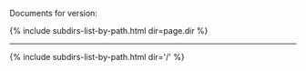 Documents for version:

{% include subdirs-list-by-path.html dir=page.dir %}

<hr>
{% include subdirs-list-by-path.html dir='/' %}
